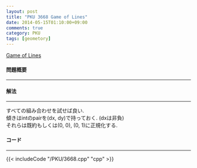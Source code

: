 ```yaml
---
layout: post
title: "PKU 3668 Game of Lines"
date: 2014-05-15T01:10:00+09:00
comments: true
category: PKU
tags: [geometory]
---
```


[Game of Lines](http://poj.org/problem?id=3668)

#### 問題概要

****

#### 解法

****

すべての組み合わせを試せば良い.  
傾きはintのpairを(dx, dy)で持っておく. (dxは非負)  
それらは既約もしくは(0, 0), (0, 1)に正規化する.  


#### コード

****

{{< includeCode "/PKU/3668.cpp" "cpp" >}}
